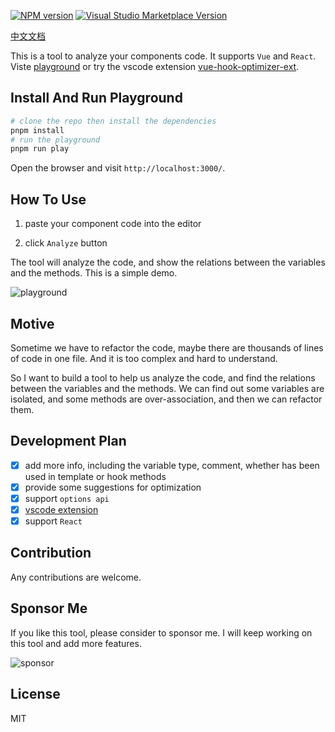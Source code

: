 [![NPM version](https://img.shields.io/npm/v/vue-hook-optimizer?color=a1b858&label=)](https://www.npmjs.com/package/vue-hook-optimizer)
<a href="https://marketplace.visualstudio.com/items?itemName=zcf0508.vue-hook-optimizer-ext" target="__blank"><img src="https://img.shields.io/visual-studio-marketplace/v/zcf0508.vue-hook-optimizer-ext.svg?color=eee&amp;label=VS%20Code%20Marketplace&logo=visual-studio-code" alt="Visual Studio Marketplace Version" /></a>

[中文文档](./README_cn.md)

This is a tool to analyze your components code. It supports `Vue` and `React`. Viste [playground](vue-hook-optimizer.vercel.app/) or try the vscode extension [vue-hook-optimizer-ext](https://marketplace.visualstudio.com/items?itemName=zcf0508.vue-hook-optimizer-ext).

## Install And Run Playground

```bash
# clone the repo then install the dependencies
pnpm install
# run the playground
pnpm run play
```

Open the browser and visit `http://localhost:3000/`.

## How To Use

1. paste your component code into the editor

2. click `Analyze` button

The tool will analyze the code, and show the relations between the variables and the methods. This is a simple demo.

![playground](./images/playground1.png)

## Motive

Sometime we have to refactor the code, maybe there are thousands of lines of code in one file.
And it is too complex and hard to understand.

So I want to build a tool to help us analyze the code, and find the relations between the variables and the methods.
We can find out some variables are isolated, and some methods are over-association, and then we can refactor them.

## Development Plan

- [x] add more info, including the variable type, comment, whether has been used in template or hook methods
- [x] provide some suggestions for optimization
- [x] support `options api`
- [x] [vscode extension](./packages/vscode)
- [x] support `React`

## Contribution

Any contributions are welcome.

## Sponsor Me

If you like this tool, please consider to sponsor me. I will keep working on this tool and add more features.

![sponsor](./images/sponsor.png)

## License

MIT
